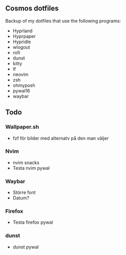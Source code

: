 ## Cosmos dotfiles
Backup of my dotfiles that use the following programs:
 - Hyprland
 - Hyprpaper
 - Hypridle
 - wlogout
 - rofi
 - dunst
 - kitty
 - lf
 - neovim
 - zsh
 - ohmyposh
 - pywal16
 - waybar

## Todo
### Wallpaper.sh
 - fzf för bilder med alternatv på den man väljer

### Nvim
 - nvim snacks
 - Testa nvim pywal

### Waybar
 - Större font
 - Datum?

### Firefox
 - Testa firefox pywal

### dunst
 - dunst pywal
